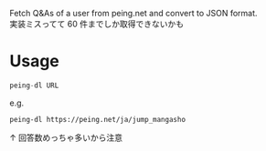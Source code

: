 Fetch Q&As of a user from peing.net and convert to JSON format.  
実装ミスってて 60 件までしか取得できないかも

# Usage

```python
peing-dl URL
```

e.g.

```
peing-dl https://peing.net/ja/jump_mangasho
```

↑ 回答数めっちゃ多いから注意

